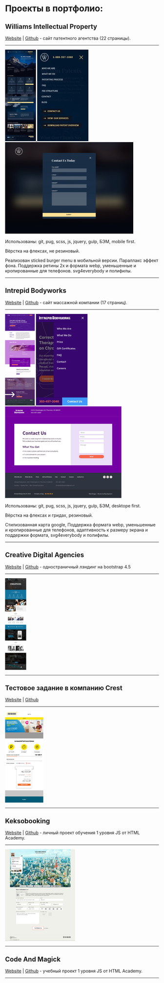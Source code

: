# Проекты в портфолио:
## Williams Intellectual Property
[Website](https://mrtoshkin.github.io/Williams-Intellectual-Property "mrtoshkin.github.io/williams-intellectual-property") | [Github](https://github.com/mrtoshkin/Williams-Intellectual-Property "github.com/mrtoshkin/williams-intellectual-property") - сайт патентного агентства (22 страницы).

---

<a href="williams-intellectual-property/main.jpg">
  <img src="williams-intellectual-property/main.jpg" height="300px" alt="main">
</a>
<a href="williams-intellectual-property/menu.jpg">
  <img src="williams-intellectual-property/menu.jpg" height="300px" alt="menu">
</a>
<a href="williams-intellectual-property/contact.jpg">
  <img src="williams-intellectual-property/contact.jpg" height="300px" alt="contact">
</a>

Использованы: git, pug, scss, js, jquery, gulp, БЭМ, mobile first.

Вёрстка на флексах, не резиновый.

Реализован sticked burger menu в мобильной версии. Параллакс эффект фона. Поддержка ретины 2x и формата webp, уменьшенные и кропированные для телефонов. svg4everybody и полифилы.

---
## Intrepid Bodyworks
[Website](https://mrtoshkin.github.io/Intrepid-Bodyworks "mrtoshkin.github.io/intrepid-bodyworks") | [Github](https://github.com/mrtoshkin/Intrepid-Bodyworks "github.com/mrtoshkin/intrepid-bodyworks") -  сайт массажной компании (17 страниц).

---
<a href="intrepid-bodyworks/main.jpg">
  <img src="intrepid-bodyworks/main.jpg" height="300px" alt="main">
</a>
<a href="intrepid-bodyworks/menu.jpg">
  <img src="intrepid-bodyworks/menu.jpg" height="300px" alt="menu">
</a>
<a href="intrepid-bodyworks/contact.jpg">
  <img src="intrepid-bodyworks/contact.jpg" height="300px" alt="contact">
</a>

Использованы: git, pug, scss, js, jquery, gulp, БЭМ, desktope first.

Вёрстка на флексах и гридах, резиновый.

Стилизованная карта google, Поддержка формата webp, уменьшенные и кропированные для телефонов, адаптивность к размеру экрана и поддержки формата, svg4everybody и полифилы.

---

## Creative Digital Agencies
[Website](https://mrtoshkin.github.io/Creative-Digital-Agencies "mrtoshkin.github.io/creative-digital-agencies") | [Github](https://github.com/mrtoshkin/creative-digital-agencies "github.com/mrtoshkin/creative-digital-agencies") - одностраничный лэндинг на bootstrap 4.5

---
<a href="creative-digital-agencies/main.jpg">
  <img src="creative-digital-agencies/main.jpg" height="300px" alt="main">
</a>

---

## Тестовое задание в компанию Crest
[Website](https://mrtoshkin.github.io/vacancy-crest "mrtoshkin.github.io/vacancy-crest") | [Github](https://github.com/mrtoshkin/vacancy-crest "github.com/mrtoshkin/vacancy-crest")

---
<a href="vacancy-crest/main.jpg">
  <img src="vacancy-crest/main.jpg" height="300px" alt="main">
</a>

---

## Keksobooking
[Website](https://mrtoshkin.github.io/keksobooking "mrtoshkin.github.io/keksobooking") | [Github](https://github.com/mrtoshkin/keksobooking "github.com/mrtoshkin/keksobooking") - личный проект обучения 1 уровня JS от HTML Academy.

---
<a href="keksobooking/main.jpg">
  <img src="keksobooking/main.jpg" height="300px" alt="main">
</a>

---


## Code And Magick
[Website](https://mrtoshkin.github.io/Code-And-Magick "mrtoshkin.github.io/code-and-magick") | [Github](https://github.com/mrtoshkin/code-and-magick "github.com/mrtoshkin/code-and-magick") - учебный проект 1 уровня JS от HTML Academy.

---
